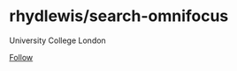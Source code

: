 # rhydlewis/search-omnifocus

 University College London

 [Follow](https://github.com/login?return_to=%2Frhydlewis%2Fsearch-omnifocus%2Fstargazers)

